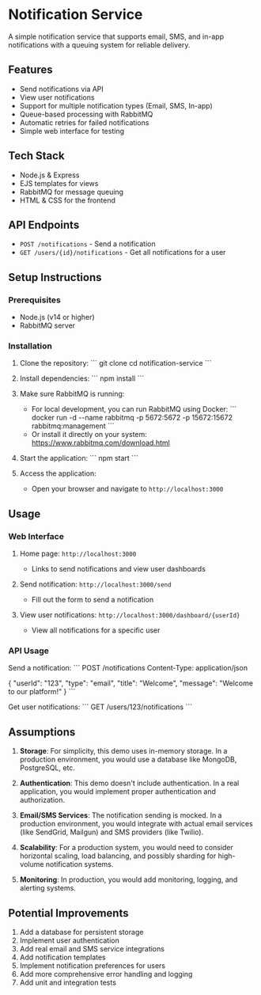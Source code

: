 # Notification Service

A simple notification service that supports email, SMS, and in-app notifications with a queuing system for reliable delivery.

## Features

- Send notifications via API
- View user notifications
- Support for multiple notification types (Email, SMS, In-app)
- Queue-based processing with RabbitMQ
- Automatic retries for failed notifications
- Simple web interface for testing

## Tech Stack

- Node.js & Express
- EJS templates for views
- RabbitMQ for message queuing
- HTML & CSS for the frontend

## API Endpoints

- `POST /notifications` - Send a notification
- `GET /users/{id}/notifications` - Get all notifications for a user

## Setup Instructions

### Prerequisites

- Node.js (v14 or higher)
- RabbitMQ server

### Installation

1. Clone the repository:
   \`\`\`
   git clone <repository-url>
   cd notification-service
   \`\`\`

2. Install dependencies:
   \`\`\`
   npm install
   \`\`\`

3. Make sure RabbitMQ is running:
   - For local development, you can run RabbitMQ using Docker:
     \`\`\`
     docker run -d --name rabbitmq -p 5672:5672 -p 15672:15672 rabbitmq:management
     \`\`\`
   - Or install it directly on your system: https://www.rabbitmq.com/download.html

4. Start the application:
   \`\`\`
   npm start
   \`\`\`

5. Access the application:
   - Open your browser and navigate to `http://localhost:3000`

## Usage

### Web Interface

1. Home page: `http://localhost:3000`
   - Links to send notifications and view user dashboards

2. Send notification: `http://localhost:3000/send`
   - Fill out the form to send a notification

3. View user notifications: `http://localhost:3000/dashboard/{userId}`
   - View all notifications for a specific user

### API Usage

Send a notification:
\`\`\`
POST /notifications
Content-Type: application/json

{
  "userId": "123",
  "type": "email",
  "title": "Welcome",
  "message": "Welcome to our platform!"
}
\`\`\`

Get user notifications:
\`\`\`
GET /users/123/notifications
\`\`\`

## Assumptions

1. **Storage**: For simplicity, this demo uses in-memory storage. In a production environment, you would use a database like MongoDB, PostgreSQL, etc.

2. **Authentication**: This demo doesn't include authentication. In a real application, you would implement proper authentication and authorization.

3. **Email/SMS Services**: The notification sending is mocked. In a production environment, you would integrate with actual email services (like SendGrid, Mailgun) and SMS providers (like Twilio).

4. **Scalability**: For a production system, you would need to consider horizontal scaling, load balancing, and possibly sharding for high-volume notification systems.

5. **Monitoring**: In production, you would add monitoring, logging, and alerting systems.

## Potential Improvements

1. Add a database for persistent storage
2. Implement user authentication
3. Add real email and SMS service integrations
4. Add notification templates
5. Implement notification preferences for users
6. Add more comprehensive error handling and logging
7. Add unit and integration tests
